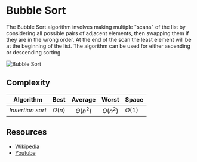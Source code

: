 # Bubble Sort
The Bubble Sort algorithm involves making multiple "scans" of the list by considering all possible pairs of adjacent elements, then swapping them if they are in the wrong order. At the end of the scan the least element will be at the beginning of the list.
The algorithm can be used for either ascending or descending sorting.

![Bubble Sort](https://upload.wikimedia.org/wikipedia/commons/c/c8/Bubble-sort-example-300px.gif)

## Complexity
|Algorithm        |Best       |Average      |Worst        |Space           |
|-----------------|:---------:|:-----------:|:-----------:|:---------------|
|*Insertion sort* |$\Omega(n)$|$\Theta(n^2)$|$O(n^2)$     |$O(1)$          |

## Resources
* [Wikipedia](https://en.wikipedia.org/wiki/Bubble_sort)
* [Youtube](https://www.youtube.com/watch?v=xli_FI7CuzA)
